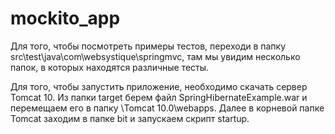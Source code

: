 # mockito_app

Для того, чтобы посмотреть примеры тестов, переходи в папку src\test\java\com\websystique\springmvc, там мы увидим несколько папок, в которых находятся различные тесты. 

Для того, чтобы запустить приложение, необходимо скачать сервер Tomcat 10. Из папки target берем файл SpringHibernateExample.war и перемещаем его в папку \Tomcat 10.0\webapps.
Далее в корневой папке Tomcat заходим в папке bit и запускаем скрипт startup.
